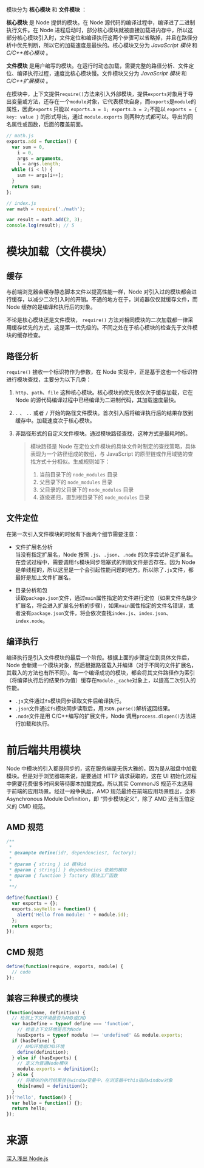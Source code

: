 模块分为 **核心模块** 和 **文件模块** ：

**核心模块** 是 Node 提供的模块。在 Node 源代码的编译过程中，编译进了二进制执行文件。在 Node 进程启动时，部分核心模块就被直接加载进内存中，所以这部分核心模块引入时，文件定位和编译执行这两个步骤可以省略掉，并且在路径分析中优先判断，所以它的加载速度是最快的。核心模块又分为 _JavaScript 模块_ 和 _C/C++核心模块_ 。

**文件模块** 是用户编写的模块。在运行时动态加载，需要完整的路径分析、文件定位、编译执行过程，速度比核心模块慢。文件模块又分为 _JavaScript 模块_ 和 _C/C++扩展模块_ 。

在模块中，上下文提供`require()`方法来引入外部模块，提供`exports`对象用于导出变量或方法，还存在一个`module`对象，它代表模块自身，而`exports`是`module`的属性，因此`exports` 只能以 `exports.a = 1; exports.b = 2;`不能以 `exports = { key: value }` 的形式导出，通过 `module.exports` 则两种方式都可以。导出的同名属性或函数，后面的覆盖前面。

```js
// math.js
exports.add = function() {
  var sum = 0,
    i = 0,
    args = arguments,
    l = args.length;
  while (i < l) {
    sum += args[i++];
  }
  return sum;
};

// index.js
var math = require('./math');

var result = math.add(2, 3);
console.log(result); // 5
```

# 模块加载（文件模块）

## 缓存

与前端浏览器会缓存静态脚本文件以提高性能一样，Node 对引入过的模块都会进行缓存，以减少二次引入时的开销。不通的地方在于，浏览器仅仅就缓存文件，而 Node 缓存的是编译和执行后的对象。

不论是核心模块还是文件模块， `require()` 方法对相同模块的二次加载都一律采用缓存优先的方式，这是第一优先级的。不同之处在于核心模块的检查先于文件模块的缓存检查。

## 路径分析

`require()` 接收一个标识符作为参数，在 Node 实现中，正是基于这也一个标识符进行模块查找，主要分为以下几类：

1. `http`、`path`、`file` 这种核心模块。核心模块的优先级仅次于缓存加载，它在 Node 的源代码编译过程中已经编译为二进制代码，其加载速度最快。

2. `.` 、 `..` 或者 `/` 开始的路径文件模块。首次引入后将编译执行后的结果存放到缓存中。加载速度次于核心模块。

3. 非路径形式的自定义文件模块。通过模块路径查找，这种方式是最耗时的。

   > 模块路径是 Node 在定位文件模块的具体文件时制定的查找策略，具体表现为一个路径组成的数组，与 JavaScript 的原型链或作用域链的查找方式十分相似。生成规则如下：
   >
   > 1. 当前目录下的 `node_modules` 目录
   > 2. 父目录下的 `node_modules` 目录
   > 3. 父目录的父目录下的 `node_modules` 目录
   > 4. 逐级递归，直到根目录下的 `node_modules` 目录

## 文件定位

在第一次引入文件模块的时候有下面两个细节需要注意：

- 文件扩展名分析  
  当没有指定扩展名，Node 按照 `.js`、`.json`、`.node` 的次序尝试补足扩展名。在尝试过程中，需要调用`fs`模块同步阻塞式的判断文件是否存在。因为 Node 是单线程的，所以这里是一个会引起性能问题的地方。所以除了`.js`文件，都最好是加上文件扩展名。

- 目录分析和包  
  读取`package.json`文件，通过`main`属性指定的文件进行定位（如果文件名缺少扩展名，将会进入扩展名分析的步骤），如果`main`属性指定的文件名错误，或者没有`package.json`文件，将会依次查找`index.js`、`index.json`、`index.node`。

## 编译执行

编译执行是引入文件模块的最后一个阶段。根据上面的步骤定位到具体文件后，Node 会新建一个模块对象，然后根据路径载入并编译（对于不同的文件扩展名，其载入的方法也有所不同）。每一个编译成功的模块，都会将其文件路径作为索引（将编译执行后的结果作为值）缓存在`Module._cache`对象上，以提高二次引入的性能。

- `.js`文件通过`fs`模块同步读取文件后编译执行。
- `.json`文件通过`fs`模块同步读取后，用`JSON.parse()`解析返回结果。
- `.node`文件是用 C/C++编写的扩展文件，Node 调用`process.dlopen()`方法进行加载和执行。

# 前后端共用模块

Node 中模块的引入都是同步的，这在服务端是无伤大雅的，因为是从磁盘中加载模块。但是对于浏览器端来说，是要通过 HTTP 请求获取的，这在 UI 初始化过程中需要花费很多时间来等待脚本加载完成。所以其实 CommonJS 规范不太适用于前端的应用场景。经过一段争执后，AMD 规范最终在前端应用场景胜出，全称 Asynchronous Module Definition，即 “异步模块定义”，除了 AMD 还有玉伯定义的 CMD 规范。

## AMD 规范
```js
/**
 *
 * @example define(id?, dependencies?, factory);
 *
 * @param { string } id 模块id
 * @param { string[] } dependencies 依赖的模块
 * @param { function } factory 模块工厂函数
 *
 **/

define(function() {
  var exports = {};
  exports.sayHello = function() {
    alert('Hello from module: ' + module.id);
  };
  return exports;
});
```

## CMD 规范

```js
define(function(require, exports, module) {
  // code
});
```

## 兼容三种模式的模块

```js
(function(name, definition) {
  // 检测上下文环境是否为AMD或CMD
  var hasDefine = typeof define === 'function',
    // 检查上下文环境是否为Node
    hasExports = typeof module !== 'undefined' && module.exports;
  if (hasDefine) {
    // AMD环境或CMD环境 
    define(definition);
  } else if (hasExports) {
    // 定义为普通Node模块 
    module.exports = definition();
  } else {
    // 将模块的执行结果挂在window变量中，在浏览器中this指向window对象 
    this[name] = definition();
  }
})('hello', function() {
  var hello = function() {};
  return hello;
});
```

# 来源

[深入浅出 Node.js](https://book.douban.com/subject/25768396/)
